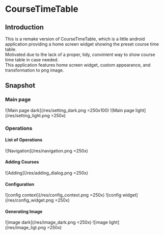 # CourseTimeTable #
## Introduction ##
This is a remake version of CourseTimeTable, which is a little android application providing a home screen widget showing the preset course time table.  
Motivated due to the lack of a proper, tidy, convinient way to show course time table in case needed.  
This application features home screen widget, custom appearance, and transformation to png image.  
## Snapshot ##
### Main page ###
![Main page dark](/res/setting_dark.png =250x100)
![Main page light](/res/setting_light.png =250x)
### Operations ###
#### List of Operations ####
![Navigation](/res/navigation.png =250x)
#### Adding Courses ####
![Adding](/res/adding_dialog.png =250x)
#### Configuration ####
![config context](/res/config_context.png =250x)
![config widget](/res/config_widget.png =250x)
#### Generating Image ####
![image dark](/res/image_dark.png =250x)
![image light](/res/image_ligt.png =250x)

